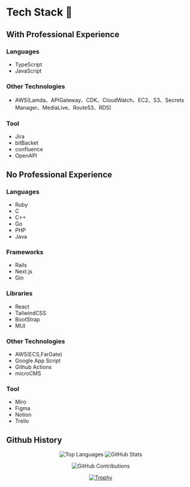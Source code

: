 # Tech Stack 🚀

## With Professional Experience
### Languages
- TypeScript
- JavaScript

### Other Technologies
- AWS(Lamda、APIGateway、CDK、CloudWatch、EC2、S3、Secrets Manager、MediaLive、Route53、RDS)

### Tool
- Jira
- bitBacket
- confluence
- OpenAPI

## No Professional Experience
### Languages
- Ruby
- C
- C++
- Go
- PHP
- Java

### Frameworks
- Rails
- Next.js
- Gin

### Libraries
- React
- TailwindCSS
- BootStrap
- MUI

### Other Technologies
- AWS(ECS,FarGate)
- Google App Script
- Github Actions
- microCMS

### Tool
- Miro
- Figma
- Notion
- Trello


## Github History
<div align="center">

![Top Languages](https://github-readme-stats.vercel.app/api/top-langs/?username=j19015&layout=compact&show_icons=true&theme=onedark)
![GitHub Stats](https://github-readme-stats.vercel.app/api?username=j19015&theme=onedark&show_icons=true)

</div>

<div align="center">

![GitHub Contributions](https://github-readme-streak-stats.herokuapp.com/?user=j19015&theme=onedark)

</div>

<div align="center">

[![Trophy](https://github-profile-trophy.vercel.app/?username=j19015&theme=onedark&column=7)](https://github.com/ryo-ma/github-profile-trophy)

</div>
